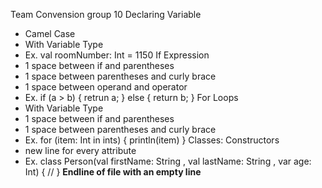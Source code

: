 Team Convension group 10
	 Declaring Variable
- Camel Case
- With Variable Type
- Ex. val roomNumber: Int = 1150
	If Expression
- 1 space between if and parentheses
- 1 space between parentheses and curly brace
- 1 space between operand and operator
- Ex. if (a > b) {
    retrun a;
} else {
    return b;
}
	For Loops
- With Variable Type
- 1 space between if and parentheses
- 1 space between parentheses and curly brace
- Ex. for (item: Int in ints) {
    println(item)
}
	Classes: Constructors
- new line for every attribute
- Ex. class Person(val firstName: String
	             , val lastName: String
	             , var age: Int) {
    //
}
**Endline of file with an empty line**